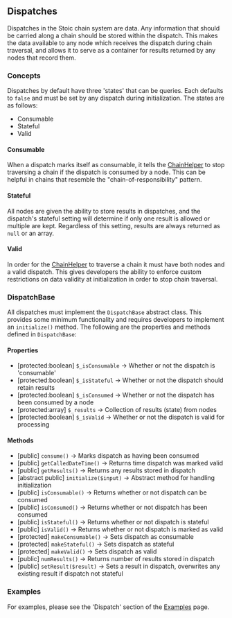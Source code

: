 ## Dispatches
Dispatches in the Stoic chain system are data.  Any information
that should be carried along a chain should be stored within the
dispatch.  This makes the data available to any node which
receives the dispatch during chain traversal, and allows it to
serve as a container for results returned by any nodes that
record them.

### Concepts
Dispatches by default have three 'states' that can be queries.
Each defaults to `false` and must be set by any dispatch during
initialization.  The states are as follows:

- Consumable
- Stateful
- Valid

#### Consumable
When a dispatch marks itself as consumable, it tells the [ChainHelper](chainhelper.md)
to stop traversing a chain if the dispatch is consumed by a node.
This can be helpful in chains that resemble the "chain-of-responsibility"
pattern.

#### Stateful
All nodes are given the ability to store results in dispatches,
and the dispatch's stateful setting will determine if only one
result is allowed or multiple are kept.  Regardless of this
setting, results are always returned as `null` or an array.

#### Valid
In order for the [ChainHelper](chainhelper.md) to traverse a chain
it must have both nodes and a valid dispatch.  This gives developers
the ability to enforce custom restrictions on data validity at
initialization in order to stop chain traversal.

### DispatchBase
All dispatches must implement the `DispatchBase` abstract class.
This provides some minimum functionality and requires developers
to implement an `initialize()` method.  The following are the
properties and methods defined in `DispatchBase`:

#### Properties
- [protected:boolean] `$_isConsumable` -> Whether or not the dispatch is 'consumable'
- [protected:boolean] `$_isStateful` -> Whether or not the dispatch should retain results
- [protected:boolean] `$_isConsumed` -> Whether or not the dispatch has been consumed by a node
- [protected:array] `$_results` -> Collection of results (state) from nodes
- [protected:boolean] `$_isValid` -> Whether or not the dispatch is valid for processing

#### Methods
- [public] `consume()` -> Marks dispatch as having been consumed
- [public] `getCalledDateTime()` -> Returns time dispatch was marked valid
- [public] `getResults()` -> Returns any results stored in dispatch
- [abstract public] `initialize($input)` -> Abstract method for handling initialization
- [public] `isConsumable()` -> Returns whether or not dispatch can be consumed
- [public] `isConsumed()` -> Returns whether or not dispatch has been consumed
- [public] `isStateful()` -> Returns whether or not dispatch is stateful
- [public] `isValid()` -> Returns whether or not dispatch is marked as valid
- [protected] `makeConsumable()` -> Sets dispatch as consumable
- [protected] `makeStateful()` -> Sets dispatch as stateful
- [protected] `makeValid()` -> Sets dispatch as valid
- [public] `numResults()` -> Returns number of results stored in dispatch
- [public] `setResult($result)` -> Sets a result in dispatch, overwrites any existing result if dispatch not stateful

### Examples
For examples, please see the 'Dispatch' section of the [Examples](examples.md) page.